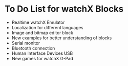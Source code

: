# **To Do List for watchX Blocks**

* Realtime watchX Emulator
* Localization for different languages
* Image and bitmap editor block
* New examples for better understanding of blocks
* Serial monitor
* Bluetooth connection
* Human Interface Devices USB
* New games for watchX G-Pad
